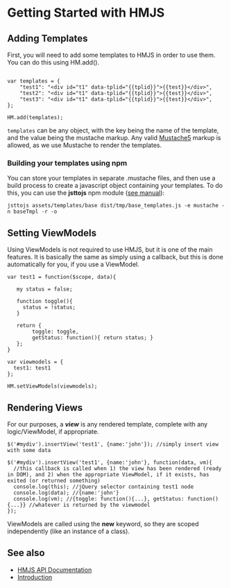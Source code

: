 # Getting Started with HMJS

## Adding Templates

First, you will need to add some templates to HMJS in order to use them. You can do this using HM.add().

```JS

var templates = {
    "test1": "<div id="t1" data-tplid="{{tplid}}">{{test}}</div>",
    "test2": "<div id="t1" data-tplid="{{tplid}}">{{test}}</div>",
    "test3": "<div id="t1" data-tplid="{{tplid}}">{{test}}</div>",
};

HM.add(templates);
```

<code>templates</code> can be any object, with the key being the name of the template, and the value being the mustache
markup. Any valid [Mustache5](https://mustache.github.io/mustache.5.html) markup is allowed, as we use Mustache to render the templates.

### Building your templates using npm

You can store your templates in separate .mustache files, and then use a build process to create a javascript object
containing your templates. To do this, you can use the **jsttojs** npm module ([see manual](https://www.npmjs.com/package/jsttojs)):

```
jsttojs assets/templates/base dist/tmp/base_templates.js -e mustache -n baseTmpl -r -o
```

## Setting ViewModels

Using ViewModels is not required to use HMJS, but it is one of the main features. It is basically the same as simply
using a callback, but this is done automatically for you, if you use a ViewModel.

```JS
var test1 = function($scope, data){

   my status = false;
   
   function toggle(){
     status = !status;
   }

   return {
        toggle: toggle,
        getStatus: function(){ return status; }
   };
}

var viewmodels = {
  test1: test1
};

HM.setViewModels(viewmodels);
```

## Rendering Views

For our purposes, a **_view_** is any rendered template, complete with any logic/ViewModel, if appropriate.

```JS
$('#mydiv').insertView('test1', {name:'john'}); //simply insert view with some data

$('#mydiv').insertView('test1', {name:'john'}, function(data, vm){
  //this callback is called when 1) the view has been rendered (ready in DOM), and 2) when the appropriate ViewModel, if it exists, has exited (or returned something)
  console.log(this); //jQuery selector containing test1 node
  console.log(data); //{name:'john'}
  console.log(vm); //{toggle: function(){...}, getStatus: function(){...}} //whatever is returned by the viewmodel
});
```

ViewModels are called using the **new** keyword, so they are scoped independently (like an instance of a class).

## See also

- [HMJS API Documentation](API.md)
- [Introduction](README.md)